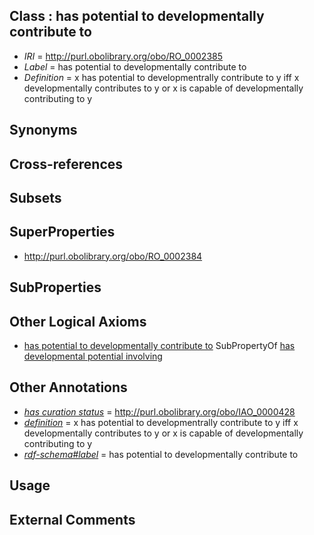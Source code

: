 
## Class : has potential to developmentally contribute to

 * *IRI* = http://purl.obolibrary.org/obo/RO_0002385
 * *Label* = has potential to developmentally contribute to
 * *Definition* = x has potential to developmentrally contribute to y iff x developmentally contributes to y or x is capable of developmentally contributing to y

## Synonyms


## Cross-references


## Subsets


## SuperProperties

 * <http://purl.obolibrary.org/obo/RO_0002384>

## SubProperties


## Other Logical Axioms

 * [has potential to developmentally contribute to](../../RO/85/RO_0002385.md) SubPropertyOf [has developmental potential involving](../../RO/84/RO_0002384.md)

## Other Annotations

 * *[has curation status](../../IAO/14/IAO_0000114.md)* = http://purl.obolibrary.org/obo/IAO_0000428
 * *[definition](../../IAO/15/IAO_0000115.md)* = x has potential to developmentrally contribute to y iff x developmentally contributes to y or x is capable of developmentally contributing to y
 * *[rdf-schema#label](../../el/rdf-schema#label.md)* = has potential to developmentally contribute to

## Usage


## External Comments

